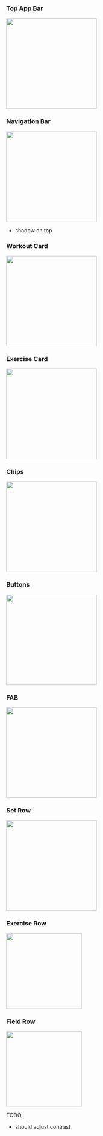 ### Top App Bar
<image src="https://github.com/EduardDumitrescul/FitnessTracker/assets/71341569/282f7882-299e-4532-89a1-446896cc17d8" width="240"/>


### Navigation Bar
<image src="https://github.com/EduardDumitrescul/FitnessTracker/assets/71341569/3746b7c7-5b2f-482d-8566-21832599ee15" width="240"/>

- shadow on top

### Workout Card
<image src="https://github.com/EduardDumitrescul/FitnessTracker/assets/71341569/239e2f69-9938-4adf-8ed1-c1c34b4898a8" width="240"/>

### Exercise Card
<image src="https://github.com/EduardDumitrescul/FitnessTracker/assets/71341569/2796c378-e14d-43f2-875f-65aab965b955" width="240"/>




### Chips
<image src="https://github.com/EduardDumitrescul/FitnessTracker/assets/71341569/202c41cd-b8c4-4ee5-8190-bd8d2d18a50d" width="240"/>

### Buttons
<image src="https://github.com/EduardDumitrescul/FitnessTracker/assets/71341569/830db9a5-e6cb-4b74-a2a0-00c984d062d7" width="240"/>



### FAB
<image src="https://github.com/EduardDumitrescul/FitnessTracker/assets/71341569/0d2dbddb-0d71-4e1f-84ee-a3d3a7956d91" width="240"/>

### Set Row
<image src="https://github.com/EduardDumitrescul/FitnessTracker/assets/71341569/f01f067f-93f8-4647-9a35-1f02bb8460e0" width="240"/>

### Exercise Row
<image src="https://github.com/EduardDumitrescul/FitnessTracker/assets/71341569/2821e60d-f377-48cc-9753-d04387ec289d" width=200/>

### Field Row
<img src="https://github.com/EduardDumitrescul/FitnessTracker/assets/71341569/6a76c486-c80a-4e01-b146-92a26e06d05b" width="200" />


TODO
- should adjust contrast

